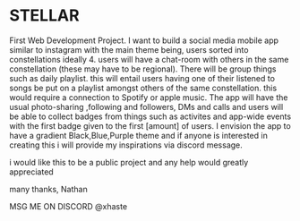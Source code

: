 # STELLAR
 First Web Development Project.
 I want to build a social media mobile app similar to instagram with the main theme being, users sorted into constellations ideally 4. users will have a chat-room with others in the same constellation (these may have to be regional). There will be group things such as daily playlist. this will entail users having one of their listened to songs be put on a playlist amongst others of the same constellation. this would require a connection to Spotify or apple music. The app will have the usual photo-sharing ,following and followers, DMs and calls and users will be able to collect badges from things such as activites and app-wide events with the first badge given to the first [amount] of users. I envision the app to have a gradient Black,Blue,Purple theme and if anyone is interested in creating this i will provide my inspirations via discord message.

 i would like this to be a public project and any help would greatly appreciated 

 many thanks, 
 Nathan

MSG ME ON DISCORD @xhaste
